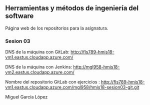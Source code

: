 ## Herramientas y métodos de ingeniería del software
Página web de los repositorios para la asignatura.
### Sesion 03 


 DNS de la máquina con GitLab:  http://fls789-hmis18-vm1.eastus.cloudapp.azure.com/


DNS de la máquina con Jenkins: http://mgl958-hmis18-vm2.eastus.cloudapp.azure.com/


 Nombre del repositorio GitLab con ejercicios : http://fls789-hmis18-vm1.eastus.cloudapp.azure.com/mgl958/hmis18-sesion03-git.git
 
 
Miguel García López
